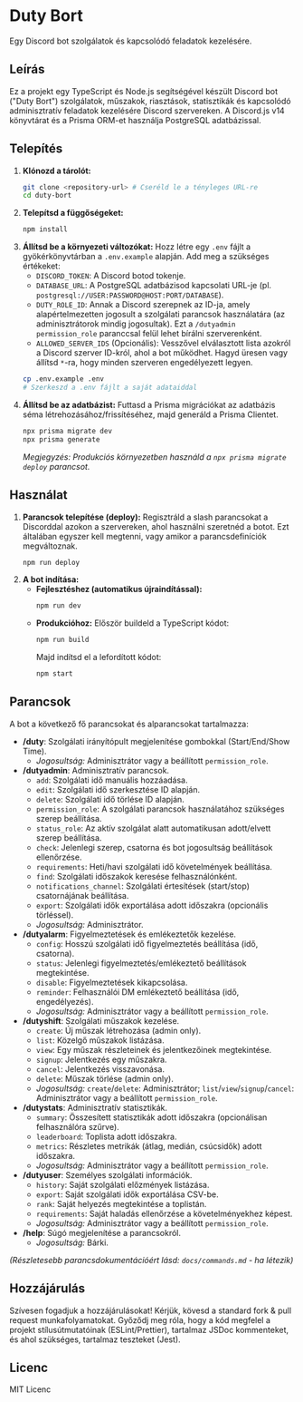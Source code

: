 # Duty Bort

Egy Discord bot szolgálatok és kapcsolódó feladatok kezelésére.

## Leírás

Ez a projekt egy TypeScript és Node.js segítségével készült Discord bot ("Duty Bort") szolgálatok, műszakok, riasztások, statisztikák és kapcsolódó adminisztratív feladatok kezelésére Discord szervereken. A Discord.js v14 könyvtárat és a Prisma ORM-et használja PostgreSQL adatbázissal.

## Telepítés

1.  **Klónozd a tárolót:**
    ```bash
    git clone <repository-url> # Cseréld le a tényleges URL-re
    cd duty-bort
    ```
2.  **Telepítsd a függőségeket:**
    ```bash
    npm install
    ```
3.  **Állítsd be a környezeti változókat:**
    Hozz létre egy `.env` fájlt a gyökérkönyvtárban a `.env.example` alapján. Add meg a szükséges értékeket:
    *   `DISCORD_TOKEN`: A Discord botod tokenje.
    *   `DATABASE_URL`: A PostgreSQL adatbázisod kapcsolati URL-je (pl. `postgresql://USER:PASSWORD@HOST:PORT/DATABASE`).
    *   `DUTY_ROLE_ID`: Annak a Discord szerepnek az ID-ja, amely alapértelmezetten jogosult a szolgálati parancsok használatára (az adminisztrátorok mindig jogosultak). Ezt a `/dutyadmin permission_role` paranccsal felül lehet bírálni szerverenként.
    *   `ALLOWED_SERVER_IDS` (Opcionális): Vesszővel elválasztott lista azokról a Discord szerver ID-król, ahol a bot működhet. Hagyd üresen vagy állítsd `*`-ra, hogy minden szerveren engedélyezett legyen.
    ```bash
    cp .env.example .env
    # Szerkeszd a .env fájlt a saját adataiddal
    ```
4.  **Állítsd be az adatbázist:**
    Futtasd a Prisma migrációkat az adatbázis séma létrehozásához/frissítéséhez, majd generáld a Prisma Clientet.
    ```bash
    npx prisma migrate dev
    npx prisma generate
    ```
    *Megjegyzés: Produkciós környezetben használd a `npx prisma migrate deploy` parancsot.*

## Használat

1.  **Parancsok telepítése (deploy):**
    Regisztráld a slash parancsokat a Discorddal azokon a szervereken, ahol használni szeretnéd a botot. Ezt általában egyszer kell megtenni, vagy amikor a parancsdefiníciók megváltoznak.
    ```bash
    npm run deploy
    ```
2.  **A bot indítása:**
    *   **Fejlesztéshez (automatikus újraindítással):**
        ```bash
        npm run dev
        ```
    *   **Produkcióhoz:**
        Először buildeld a TypeScript kódot:
        ```bash
        npm run build
        ```
        Majd indítsd el a lefordított kódot:
        ```bash
        npm start
        ```

## Parancsok

A bot a következő fő parancsokat és alparancsokat tartalmazza:

*   **/duty**: Szolgálati irányítópult megjelenítése gombokkal (Start/End/Show Time).
    *   *Jogosultság:* Adminisztrátor vagy a beállított `permission_role`.
*   **/dutyadmin**: Adminisztratív parancsok.
    *   `add`: Szolgálati idő manuális hozzáadása.
    *   `edit`: Szolgálati idő szerkesztése ID alapján.
    *   `delete`: Szolgálati idő törlése ID alapján.
    *   `permission_role`: A szolgálati parancsok használatához szükséges szerep beállítása.
    *   `status_role`: Az aktív szolgálat alatt automatikusan adott/elvett szerep beállítása.
    *   `check`: Jelenlegi szerep, csatorna és bot jogosultság beállítások ellenőrzése.
    *   `requirements`: Heti/havi szolgálati idő követelmények beállítása.
    *   `find`: Szolgálati időszakok keresése felhasználónként.
    *   `notifications_channel`: Szolgálati értesítések (start/stop) csatornájának beállítása.
    *   `export`: Szolgálati idők exportálása adott időszakra (opcionális törléssel).
    *   *Jogosultság:* Adminisztrátor.
*   **/dutyalarm**: Figyelmeztetések és emlékeztetők kezelése.
    *   `config`: Hosszú szolgálati idő figyelmeztetés beállítása (idő, csatorna).
    *   `status`: Jelenlegi figyelmeztetés/emlékeztető beállítások megtekintése.
    *   `disable`: Figyelmeztetések kikapcsolása.
    *   `reminder`: Felhasználói DM emlékeztető beállítása (idő, engedélyezés).
    *   *Jogosultság:* Adminisztrátor vagy a beállított `permission_role`.
*   **/dutyshift**: Szolgálati műszakok kezelése.
    *   `create`: Új műszak létrehozása (admin only).
    *   `list`: Közelgő műszakok listázása.
    *   `view`: Egy műszak részleteinek és jelentkezőinek megtekintése.
    *   `signup`: Jelentkezés egy műszakra.
    *   `cancel`: Jelentkezés visszavonása.
    *   `delete`: Műszak törlése (admin only).
    *   *Jogosultság:* `create`/`delete`: Adminisztrátor; `list`/`view`/`signup`/`cancel`: Adminisztrátor vagy a beállított `permission_role`.
*   **/dutystats**: Adminisztratív statisztikák.
    *   `summary`: Összesített statisztikák adott időszakra (opcionálisan felhasználóra szűrve).
    *   `leaderboard`: Toplista adott időszakra.
    *   `metrics`: Részletes metrikák (átlag, medián, csúcsidők) adott időszakra.
    *   *Jogosultság:* Adminisztrátor vagy a beállított `permission_role`.
*   **/dutyuser**: Személyes szolgálati információk.
    *   `history`: Saját szolgálati előzmények listázása.
    *   `export`: Saját szolgálati idők exportálása CSV-be.
    *   `rank`: Saját helyezés megtekintése a toplistán.
    *   `requirements`: Saját haladás ellenőrzése a követelményekhez képest.
    *   *Jogosultság:* Adminisztrátor vagy a beállított `permission_role`.
*   **/help**: Súgó megjelenítése a parancsokról.
    *   *Jogosultság:* Bárki.

*(Részletesebb parancsdokumentációért lásd: `docs/commands.md` - ha létezik)*

## Hozzájárulás

Szívesen fogadjuk a hozzájárulásokat! Kérjük, kövesd a standard fork & pull request munkafolyamatokat. Győződj meg róla, hogy a kód megfelel a projekt stílusútmutatóinak (ESLint/Prettier), tartalmaz JSDoc kommenteket, és ahol szükséges, tartalmaz teszteket (Jest).

## Licenc

MIT Licenc
